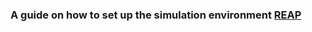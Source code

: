 ### A guide on how to set up the simulation environment [REAP](https://github.com/UniBwM-IFS-AILab/REAP)